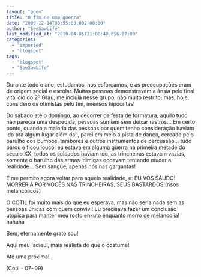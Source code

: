 ```yaml
---
layout: "poem"
title: "O fim de uma guerra"
date: "2009-12-14T08:55:00.002-08:00"
author: "SeeSawLife"
last_modified_at: "2010-04-05T21:08:40.656-07:00"
categories:
  - "imported"
  - "blogspot"
tags:
  - "blogspot"
  - "SeeSawLife"
---
```


Durante todo o ano, estudamos, nos esforçamos, e as preocupações eram de origem social e escolar. Muitas pessoas demonstravam a ânsia pelo final vitálicio do 2º Grau, me incluia nesse grupo, não muito restrito; mas, hoje, considero os otimistas pelo fim, imensos hipócritas!

 Do sábado até o domingo, ao decorrer da festa de formatura, aquilo tudo não parecia uma despedida, pessoas sumiam sem deixar rastros... Em certo ponto, quando a maioria das pessoas por quem tenho consideração haviam ido pra algum lugar além dali, parei em meio a pista de dança, cercado pelo barulho dos bumbos, tambores e outros instrumentos de percussão... tudo parou e ficou louco: eu estava em alguma guerra na primeira metade do século XX, todos os soldados haviam ido, as trincheiras estavam vazias, somente o barulho das armas inimigas ecoavam tentando mudar a realidade... Sem sangue, apenas nós nas gargantas!

 E me permito agora voltar para aquela realidade, e: EU VOS SAÚDO! MORRERIA POR VOCÊS NAS TRINCHEIRAS, SEUS BASTARDOS!(risos melancólicos)

O COTIL foi muito mais do que eu esperava, mas não seria nada sem as pessoas únicas com quem convivi! Eu precisava fazer um conclusão utópica para manter meu rosto enxuto enquanto morro de melancolia! hahaha

Bem, eternamente grato sou!

Aqui meu 'adieu', mais realista do que o costume!

Até uma próxima!

(Cotil - 07~09)